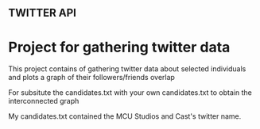 ## TWITTER API

# Project for gathering twitter data

This project contains of gathering twitter data about selected individuals and plots a graph of their followers/friends overlap

For subsitute the candidates.txt with your own candidates.txt to obtain the interconnected graph

My candidates.txt contained the MCU Studios and Cast's twitter name.
